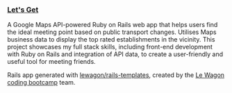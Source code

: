 ### [Let's Get](https://letsget.city/)

A Google Maps API-powered Ruby on Rails web app that helps users find the ideal meeting point based on public transport changes. Utilises Maps business data to display the top rated establishments in the vicinity. This project showcases my full stack skills, including front-end development with Ruby on Rails and integration of API data, to create a user-friendly and useful tool for meeting friends.

Rails app generated with [lewagon/rails-templates](https://github.com/lewagon/rails-templates), created by the [Le Wagon coding bootcamp](https://www.lewagon.com) team.
